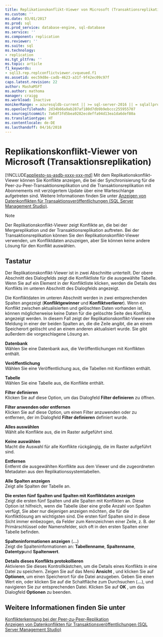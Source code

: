 ```yaml
---
title: Replikationskonflikt-Viewer von Microsoft (Transaktionsreplikation) | Microsoft-Dokumentation
ms.custom: ''
ms.date: 03/01/2017
ms.prod: sql
ms.prod_service: database-engine, sql-database
ms.service: ''
ms.component: replication
ms.reviewer: ''
ms.suite: sql
ms.technology:
- replication
ms.tgt_pltfrm: ''
ms.topic: article
f1_keywords:
- sql13.rep.replconflictviewer.cvqueued.f1
ms.assetid: eec59d8e-cadb-4623-a31f-9f42ec09c97f
caps.latest.revision: 22
author: MashaMSFT
ms.author: mathoma
manager: craigg
ms.workload: Inactive
monikerRange: = azuresqldb-current || >= sql-server-2016 || = sqlallproducts-allversions
ms.openlocfilehash: 2d34b66a9ab287af180d7db9b9ebccc255955707
ms.sourcegitcommit: 7a6df3fd5bea9282ecdeffa94d13ea1da6def80a
ms.translationtype: HT
ms.contentlocale: de-DE
ms.lasthandoff: 04/16/2018
---
```

# <a name="microsoft-replication-conflict-viewer-transactional-replication"></a>Replikationskonflikt-Viewer von Microsoft (Transaktionsreplikation)
[!INCLUDE[appliesto-ss-asdb-xxxx-xxx-md](../../includes/appliesto-ss-asdb-xxxx-xxx-md.md)]
  Mit dem Replikationskonflikt-Viewer können Sie Konflikte anzeigen, die bei der Synchronisierung für die Peer-zu-Peer-Transaktionsreplikation und die Transaktionsreplikation mit Abonnements mit verzögertem Update über eine Warteschlange aufgetreten sind. Weitere Informationen finden Sie unter [Anzeigen von Datenkonflikten für Transaktionsveröffentlichungen &#40;SQL Server Management Studio&#41;](../../relational-databases/replication/view-data-conflicts-for-transactional-publications-sql-server-management-studio.md).  
  
> [!NOTE]  
>  Der Replikationskonflikt-Viewer zeigt Konflikte an, die bei der Mergereplikation und der Transaktionsreplikation auftreten. Bei der Transaktionsreplikation können Sie den Replikationskonflikt-Viewer verwenden, um Konfliktdaten anzuzeigen, aber Sie können keine andere Lösung für den Konflikt auswählen.  
  
## <a name="options"></a>Tastatur  
 Der Replikationskonflikt-Viewer ist in zwei Abschnitte unterteilt. Der obere Abschnitt des Dialogfelds zeigt die Konfliktliste für die ausgewählte Tabelle. Wenn Sie auf ein Element in der Konfliktliste klicken, werden die Details des Konflikts im unteren Abschnitt des Dialogfelds angezeigt.  
  
 Die Konfliktdaten im unteren Abschnitt werden in zwei entsprechenden Spalten angezeigt (**Konfliktgewinner** und **Konfliktverlierer**). Wenn ein Konflikt zwischen aktualisierten und gelöschten Daten vorhanden ist, können möglicherweise keine Daten für die gelöschte Seite des Konflikts angezeigt werden. In diesem Fall zeigt der Replikationskonflikt-Viewer eine Meldung in einer der beiden Spalten an, die die Zeile angibt, die an einem Speicherort gelöscht und an einem anderen aktualisiert wurde. Sie gibt außerdem die vorgeschlagene Lösung an.  
  
 **Datenbank**  
 Wählen Sie eine Datenbank aus, die Veröffentlichungen mit Konflikten enthält.  
  
 **Veröffentlichung**  
 Wählen Sie eine Veröffentlichung aus, die Tabellen mit Konflikten enthält.  
  
 **Tabelle**  
 Wählen Sie eine Tabelle aus, die Konflikte enthält.  
  
 **Filter definieren**  
 Klicken Sie auf diese Option, um das Dialogfeld **Filter definieren** zu öffnen.  
  
 **Filter anwenden oder entfernen**  
 Klicken Sie auf diese Option, um einen Filter anzuwenden oder zu entfernen, der im Dialogfeld **Filter definieren** definiert wurde.  
  
 **Alles auswählen**  
 Wählt alle Konflikte aus, die im Raster aufgeführt sind.  
  
 **Keine auswählen**  
 Macht die Auswahl für alle Konflikte rückgängig, die im Raster aufgeführt sind.  
  
 **Entfernen**  
 Entfernt die ausgewählten Konflikte aus dem Viewer und die zugeordneten Metadaten aus den Replikationssystemtabellen.  
  
 **Alle Spalten anzeigen**  
 Zeigt alle Spalten der Tabelle an.  
  
 **Die ersten fünf Spalten und Spalten mit Konfliktdaten anzeigen**  
 Zeigt die ersten fünf Spalten und alle Spalten mit Konflikten an. Diese Option ist hilfreich, wenn die Tabelle über eine große Anzahl von Spalten verfügt, Sie aber nur diejenigen anzeigen möchten, die für die Konfliktlösung am wichtigsten sind. Die ersten fünf Spalten sind in diese Sicht immer einbezogen, da Felder zum Kennzeichnen einer Zeile, z. B. der Primärschlüssel oder Namensfelder, sich oft in den ersten Spalten einer Tabelle befinden.  
  
 **Spalteninformationen anzeigen** (**…**)  
 Zeigt die Spalteninformationen an: **Tabellenname**, **Spaltenname**, **Datentyp**und **Spaltenwert**.  
  
 **Details dieses Konflikts protokollieren**  
 Aktivieren Sie dieses Kontrollkästchen, um die Details eines Konflikts in eine Datei zu speichern. Zeigen Sie auf das Menü **Ansicht** , und klicken Sie auf **Optionen**, um einen Speicherort für die Datei anzugeben. Geben Sie einen Wert ein, oder klicken Sie auf die Schaltfläche zum Durchsuchen (**...**), und navigieren Sie zur entsprechenden Datei. Klicken Sie auf **OK** , um das Dialogfeld **Optionen** zu beenden.  
  
## <a name="see-also"></a>Weitere Informationen finden Sie unter  
 [Konflikterkennung bei der Peer-zu-Peer-Replikation](../../relational-databases/replication/transactional/peer-to-peer-conflict-detection-in-peer-to-peer-replication.md)   
 [Anzeigen von Datenkonflikten für Transaktionsveröffentlichungen &#40;SQL Server Management Studio&#41;](../../relational-databases/replication/view-data-conflicts-for-transactional-publications-sql-server-management-studio.md)  
  
  
